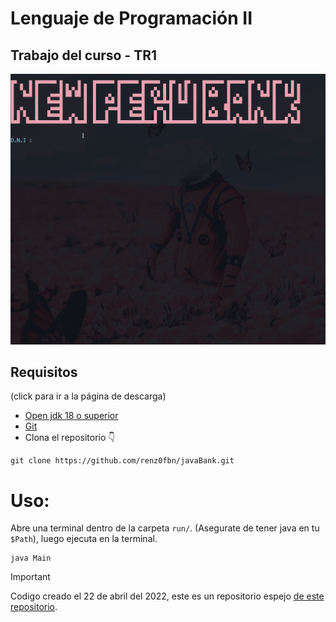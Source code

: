 # Lenguaje de Programación II

## Trabajo del curso - TR1

![Preview Gif](https://github.com/renz0fbn/ing-software-3-2022/blob/main/LenguajeDeProgramacion_II/preview.gif?raw=true)

## Requisitos
(click para ir a la página de descarga)

- [Open jdk 18 o superior](https://jdk.java.net/18/)
- [Git](https://git-scm.com/downloads)
- Clona el repositorio 👇

```
git clone https://github.com/renz0fbn/javaBank.git
```

# Uso:

Abre una terminal dentro de la carpeta  ``` run/ ```. (Asegurate de tener java en tu `$Path`), luego ejecuta en la terminal.

```
java Main
```

>[!IMPORTANT]
> Codigo creado el 22 de abril del 2022, este es un repositorio espejo [de este repositorio](https://github.com/renzofbn/ing-software-3-2022).
